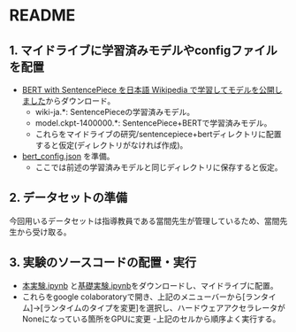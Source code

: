 # README
## 1. マイドライブに学習済みモデルやconfigファイルを配置
- [BERT with SentencePiece を日本語 Wikipedia で学習してモデルを公開しました](https://yoheikikuta.github.io/bert-japanese/)からダウンロード。
    - wiki-ja.*: SentencePieceの学習済みモデル。
    - model.ckpt-1400000.*: SentencePiece+BERTで学習済みモデル。
    - これらをマイドライブの研究/sentencepiece+bertディレクトリに配置すると仮定(ディレクトリがなければ作成)。
- [bert_config.json](./bert_config.json) を準備。
    - ここでは前述の学習済みモデルと同じディレクトリに保存すると仮定。

## 2. データセットの準備
今回用いるデータセットは指導教員である當間先生が管理しているため、當間先生から受け取る。


## 3. 実験のソースコードの配置・実行
- [本実験.ipynb](./本実験.ipynb) と[基礎実験.ipynb](./基礎実験.ipynb)をダウンロードし、マイドライブに配置。
- これらをgoogle colaboratoryで開き、上記のメニューバーから[ランタイム]→[ランタイムのタイプを変更]を選択し、ハードウェアアクセラレータがNoneになっている箇所をGPUに変更
-上記のセルから順序よく実行する。
